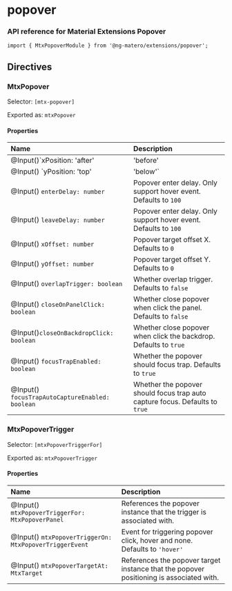 # popover

### API reference for Material Extensions Popover

`import { MtxPopoverModule } from '@ng-matero/extensions/popover';`

## Directives

### MtxPopover

Selector: `[mtx-popover]`

Exported as: `mtxPopover`

#### **Properties**

| Name | Description |
| :--- | :--- |
| @Input\(\)`xPosition: 'after' | 'before' | 'center'` | Position of the popover in the X axis. Defaults to `'after'` |
| @Input\(\) `yPosition: 'top' | 'below'` | Position of the popover in the Y axis. Defaults to `'below'` |
| @Input\(\) `enterDelay: number` | Popover enter delay. Only support hover event. Defaults to `100` |
| @Input\(\) `leaveDelay: number` | Popover enter delay. Only support hover event. Defaults to `100` |
| @Input\(\) `xOffset: number` | Popover target offset X. Defaults to `0` |
| @Input\(\) `yOffset: number` | Popover target offset Y. Defaults to `0` |
| @Input\(\) `overlapTrigger: boolean` | Whether overlap trigger. Defaults to `false` |
| @Input\(\) `closeOnPanelClick: boolean` | Whether close popover when click the panel. Defaults to `false` |
| @Input\(\)`closeOnBackdropClick: boolean` | Whether close popover when click the backdrop. Defaults to `true` |
| @Input\(\) `focusTrapEnabled: boolean` | Whether the popover should focus trap. Defaults to `true` |
| @Input\(\) `focusTrapAutoCaptureEnabled: boolean` | Whether the popover should focus trap auto capture focus. Defaults to `true` |

### MtxPopoverTrigger

Selector: `[mtxPopoverTriggerFor]`

Exported as: `mtxPopoverTrigger`

#### **Properties**

| Name | Description |
| :--- | :--- |
| @Input\(\) `mtxPopoverTriggerFor: MtxPopoverPanel` | References the popover instance that the trigger is associated with. |
| @Input\(\) `mtxPopoverTriggerOn: MtxPopoverTriggerEvent` | Event for triggering popover click, hover and none. Defaults to `'hover'` |
| @Input\(\) `mtxPopoverTargetAt: MtxTarget` | References the popover target instance that the popover positioning is associated with. |


